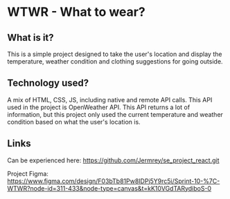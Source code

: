 # WTWR - What to wear?

## What is it?

This is a simple project designed to take the user's location and display the temperature, weather condition and clothing suggestions for going outside.

## Technology used?

A mix of HTML, CSS, JS, including native and remote API calls. This API used in the project is OpenWeather API. This API returns a lot of information, but this project only used the current temperature and weather condition based on what the user's location is.

## Links

Can be experienced here: https://github.com/Jermrey/se_project_react.git

Project Figma: https://www.figma.com/design/F03bTb81Pw8IDPj5Y9rc5i/Sprint-10-%7C-WTWR?node-id=311-433&node-type=canvas&t=kK10VGdTARydiboS-0
